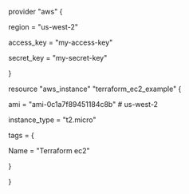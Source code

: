 

provider "aws" {

region = "us-west-2"

access_key = "my-access-key"

secret_key = "my-secret-key"

}

resource "aws_instance" "terraform_ec2_example" {

ami = "ami-0c1a7f89451184c8b" # us-west-2

instance_type = "t2.micro"

tags = {

Name = "Terraform ec2"

}

}

